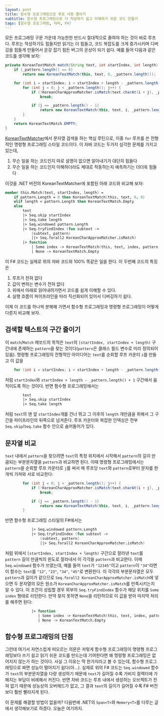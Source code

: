 ```yaml
---
layout: post
title: 함수형 프로그래밍으로 루프 사용 줄이기
subtitle: 함수형 프로그래밍으로 더 작성하기 쉽고 이해하기 쉬운 코드 만들기
tags: [함수형 프로그래밍, 자바, F#]
---
```


모든 프로그래밍 구문 가운데 가능한한 반드시 절대적으로 줄여야 하는 것이 바로 루프다. 루프는 작성하기도 힘들지만 읽기는 더 힘들고, 코드 복잡도를 크게 증가시키며 디버깅을 힘들게 만들어서 온갖 잡기 힘든 버그의 온상이 되기 쉽다. 예를 들어 다음과 같은 코드를 생각해 보자:

```java
private KoreanTextMatch match(String text, int startIndex, int length) {
    if (_pattern.length() == 0)
        return new KoreanTextMatch(this, text, 0, _pattern.length());

    for (int i = startIndex; i < startIndex + length - _pattern.length() + 1; i++) {
        for (int j = 0; j < _pattern.length(); j++) {
            if (!KoreanCharApproxMatcher.isMatch(text.charAt(i + j), _pattern.charAt(j)))
                break;

            if (j == _pattern.length() - 1)
                return new KoreanTextMatch(this, text, i, _pattern.length());
        }
    }
    return KoreanTextMatch.EMPTY;
}
```

[KoreanTextMatcher](https://github.com/bangjunyoung/KoreanTextMatcher)에서 문자열 검색을 하는 핵심 루틴으로, 이중 `for` 루프를 쓴 전형적인 명령형 프로그래밍 스타일 코드이다. 이 자바 코드는 두가지 심각한 문제를 가지고 있는데,

1. 무슨 일을 하는 코드인지 따로 설명이 없으면 알아내기가 대단히 힘들다
2. 무슨 일을 하는 코드인지 이해하더라도 제대로 작동하는지 예측하기는 더더욱 힘들다

이것을 .NET 버전의 KoreanTextMatcher에 포함된 아래 코드와 비교해 보자:

```fsharp
member this.Match(text, startIndex, length) =
    if pattern.Length = 0 then KoreanTextMatch(this, text, 0, 0)
    elif length < pattern.Length then KoreanTextMatch.Empty
    else
        text
        |> Seq.skip startIndex
        |> Seq.take length
        |> Seq.windowed pattern.Length
        |> Seq.tryFindIndex (fun subtext ->
            (subtext, pattern)
            ||> Seq.forall2 KoreanCharApproxMatcher.isMatch)
        |> function
            | Some index -> KoreanTextMatch(this, text, index, pattern.Length)
            | None -> KoreanTextMatch.Empty
```

이 F# 코드는 실제로 위의 자바 코드와 100% 똑같은 일을 한다. 이 두번째 코드의 특징은

1. 루프가 전혀 없다
2. 값이 변하는 변수가 전혀 없다
3. 위에서 아래로 읽어내려가면서 코드를 쉽게 이해할 수 있다.
4. 실행 흐름이 파이프라인을 따라 직선화되어 있어서 디버깅하기 쉽다.

이제 이 코드를 하나씩 분해해 가면서 함수형 프로그래밍과 명령형 프로그래밍이 어떻게 다른지 비교해 보자.

## 검색할 텍스트의 구간 줄이기

이 `match`/`Match` 메쏘드의 목적은 `text`의 `[startIndex, startIndex + length)` 구간내에 존재하는 `pattern`을 찾는 것이다(`pattern`은 클래스 필드 변수로 미리 정의되어 있음). 명령형 프로그래밍의 전형적인 아이디어는 `text`를 순회할 루프 카운터 `i`를 만들고 이 값을

```java
    for (int i = startIndex; i < startIndex + length - _pattern.length() + 1; i++) {
```

처럼 `startIndex`와 `startIndex + length - _pattern.length() + 1` 구간에서 움직이도록 하는 것이다. 반면 함수형 프로그래밍에서는

```fsharp
        text
        |> Seq.skip startIndex
        |> Seq.take length
```

처럼 `text`의 맨 앞 `startIndex`개를 건너 뛰고 그 이후의 `length` 개만큼을 취해서 그 구간을 파이프라인의 뒤쪽으로 넘겨준다. 루프 카운터와 복잡한 인덱싱은 전부 `Seq.skip`/`Seq.take` 함수 안으로 숨어들어가 있다.

## 문자열 비교

`text` 내에서 `pattern`을 찾으려면 `text`의 특정 위치에서 시작해서 `pattern`의 길이 만큼되는 부분문자열을 `pattern`과 비교하면 된다. 이때 명령형 프로그래밍에서는  `pattern`을 순회할 루프 카운터로 `j`를 써서 매 루프당 `text`와 `pattern`로부터 문자를 한개씩 가져와 서로 비교한다:

```java
        for (int j = 0; j < _pattern.length(); j++) {
            if (!KoreanCharApproxMatcher.isMatch(text.charAt(i + j), _pattern.charAt(j)))
                break;

            if (j == _pattern.length() - 1)
                return new KoreanTextMatch(this, text, i, _pattern.length());
        }
```

반면 함수형 프로그래밍 스타일의 F#에서는

```fsharp
            |> Seq.windowed pattern.Length
            |> Seq.tryFindIndex (fun subtext ->
                (subtext, pattern)
                ||> Seq.forall2 KoreanCharApproxMatcher.isMatch)
```

처럼 위에서 `[startIndex, startIndex + length)` 구간으로 잘라낸 `text`를 `pattern` 길이 만큼씩의 윈도로 잘라내서 이 각각을 `pattern`과 비교한다. 이때 `Seq.windowed` 함수가 쓰였는데, 예를 들어 `text`가 `"12345"`이고 `pattern`이 `"34"`라면 이 함수는 `text`를 `"12"`, `"23"`, `"34"`, `"45"`로 변환한다. 이 각각의 부분문자열은 모두 `pattern`과 길이가 같으므로 `Seq.forall2 KoreanCharApproxMatcher.isMatch`에 넣으면 두 문자열의 모든 원소가 `KoreanCharApproxMatcher.isMatch`를 만족시키는지 알 수 있다. 이 조건이 성립할 경우 외부의 `Seq.tryFindIndex` 함수가 해당 위치를 `Some index` 형태로 리턴한다. 만약 찾지 못하면 `None`을 리턴하므로 이 값을 받아 마지막 처리를 해주면 된다:

```fsharp
            |> function
               | Some index -> KoreanTextMatch(this, text, index, pattern.Length)
               | None -> KoreanTextMatch.Empty
```

## 함수형 프로그래밍의 단점

그런데 여기서 자연스럽게 떠오르는 의문은 저렇게 함수형 프로그래밍이 명령형 프로그래밍보다 쓰기 쉽고 읽기 쉬운 코드를 만드는데 기여한다면 왜 명령형 프로그래밍은 없어지지 않는가 하는 것이다. 사실 그 이유는 딱 한가지라고 볼 수 있는데, 함수형 프로그래밍으로 짜면 성능이 떨어지기 쉽다(아...). 실제로 위의 F# 코드는 `Seq.windowed` 함수가 `text`의 부분문자열을 다량 생성하기 때문에 `text`가 길어질 수록 가비지 컬렉터에 가해지는 부담이 비례해서 커진다. 반면 자바 코드는 루프 내에서 생성하는 오브젝트가 전혀 없기 때문에 성능상의 오버헤드가 없고, 그 결과 `text`의 길이가 길어질 수록 F# 버전보다 훨씬 빨라지게 된다.

이 문제를 해결할 방법이 없을까? 다음번에 .NET의 `Span<T>`와 `Memory<T>`를 다루는 글에서 생각해보기로 하겠다. 오늘은 여기까지.
